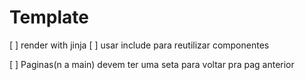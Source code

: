 # Template
[ ] render with jinja
[ ] usar include para reutilizar componentes

[ ] Paginas(n a main) devem ter uma seta para voltar pra pag anterior

<!-- 
MODELS

history:
  Deve ter: 
  - a data da compra, 
  - a quantidade de foi comprada nessa data e 
  - o valor pelo qual foi comprado
 -->